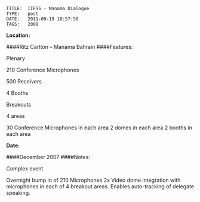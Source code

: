     
    TITLE: 	IIFSS - Manama Dialogue	
    TYPE: 	post	
    DATE: 	2011-09-19 18:57:50	
    TAGS: 	2008	


**Location:**




####Ritz Carlton &ndash; Manama Bahrain
####Features:

Plenary



210 Conference Microphones



500 Receivers



4 Booths





Breakouts



4 areas



30 Conference Microphones in each area
2 domes in each area
2 booths in each area


**Date:**




####December 2007
####Notes:

Complex event



Overnight bump in of 210 Microphones
2x Video dome integration with microphones in each of 4 breakout areas. Enables auto-tracking of delegate speaking.















